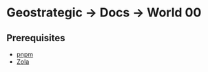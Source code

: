 # Geostrategic → Docs → World 00

## Prerequisites

- [pnpm](https://pnpm.io/)
- [Zola](https://www.getzola.org/)
